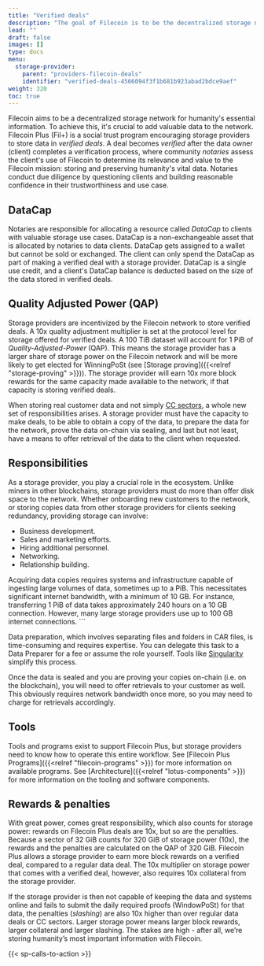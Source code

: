 ```yaml
---
title: "Verified deals"
description: "The goal of Filecoin is to be the decentralized storage network for humanity’s most important information."
lead: ""
draft: false
images: []
type: docs
menu:
  storage-provider:
    parent: "providers-filecoin-deals"
    identifier: "verified-deals-4566094f3f1b681b923abad2bdce9aef"
weight: 320
toc: true
---
```


Filecoin aims to be a decentralized storage network for humanity's essential information. To achieve this, it's crucial to add valuable data to the network. Filecoin Plus (Fil+) is a social trust program encouraging storage providers to store data in _verified deals_. A deal becomes _verified_ after the data owner (client) completes a verification process, where community _notaries_ assess the client's use of Filecoin to determine its relevance and value to the Filecoin mission: storing and preserving humanity's vital data. Notaries conduct due diligence by questioning clients and building reasonable confidence in their trustworthiness and use case.

## DataCap

Notaries are responsible for allocating a resource called _DataCap_ to clients with valuable storage use cases. DataCap is a non-exchangeable asset that is allocated by notaries to data clients. DataCap gets assigned to a wallet but cannot be sold or exchanged. The client can only spend the DataCap as part of making a verified deal with a storage provider. DataCap is a single use credit, and a client's DataCap balance is deducted based on the size of the data stored in verified deals.

## Quality Adjusted Power (QAP)

Storage providers are incentivized by the Filecoin network to store verified deals. A 10x quality adjustment multiplier is set at the protocol level for storage offered for verified deals. A 100 TiB dataset will account for 1 PiB of _Quality-Adjusted-Power_ (QAP). This means the storage provider has a larger share of storage power on the Filecoin network and will be more likely to get elected for WinningPoSt (see [Storage proving]({{<relref "storage-proving" >}})). The storage provider will earn 10x more block rewards for the same capacity made available to the network, if that capacity is storing verified deals.

When storing real customer data and not simply [CC sectors](https://docs.filecoin.io/reference/general/glossary/#capacity-commitment), a whole new set of responsibilities arises. A storage provider must have the capacity to make deals, to be able to obtain a copy of the data, to prepare the data for the network, prove the data on-chain via sealing, and last but not least, have a means to offer retrieval of the data to the client when requested.

## Responsibilities

As a storage provider, you play a crucial role in the ecosystem. Unlike miners in other blockchains, storage providers must do more than offer disk space to the network. Whether onboarding new customers to the network, or storing copies data from other storage providers for clients seeking redundancy, providing storage can involve:

- Business development.
- Sales and marketing efforts.
- Hiring additional personnel.
- Networking.
- Relationship building.

Acquiring data copies requires systems and infrastructure capable of ingesting large volumes of data, sometimes up to a PiB. This necessitates significant internet bandwidth, with a minimum of 10 GB. For instance, transferring 1 PiB of data takes approximately 240 hours on a 10 GB connection. However, many large storage providers use up to 100 GB internet connections. ```

Data preparation, which involves separating files and folders in CAR files, is time-consuming and requires expertise. You can delegate this task to a Data Preparer for a fee or assume the role yourself. Tools like [Singularity](https://singularity.storage/) simplify this process.

Once the data is sealed and you are proving your copies on-chain (i.e. on the blockchain), you will need to offer retrievals to your customer as well. This obviously requires network bandwidth once more, so you may need to charge for retrievals accordingly.

## Tools

Tools and programs exist to support Filecoin Plus, but storage providers need to know how to operate this entire workflow. See [Filecoin Plus Programs]({{<relref "filecoin-programs" >}}) for more information on available programs. See [Architecture]({{<relref "lotus-components" >}}) for more information on the tooling and software components.

## Rewards & penalties

With great power, comes great responsibility, which also counts for storage power: rewards on Filecoin Plus deals are 10x, but so are the penalties. Because a sector of 32 GiB counts for 320 GiB of storage power (10x), the rewards and the penalties are calculated on the QAP of 320 GiB. Filecoin Plus allows a storage provider to earn more block rewards on a verified deal, compared to a regular data deal. The 10x multiplier on storage power that comes with a verified deal, however, also requires 10x collateral from the storage provider.

If the storage provider is then not capable of keeping the data and systems online and fails to submit the daily required proofs (WindowPoSt) for that data, the penalties (_slashing_) are also 10x higher than over regular data deals or CC sectors. Larger storage power means larger block rewards, larger collateral and larger slashing. The stakes are high - after all, we’re storing humanity’s most important information with Filecoin.

{{< sp-calls-to-action >}}
<!--REVIEWED!-->